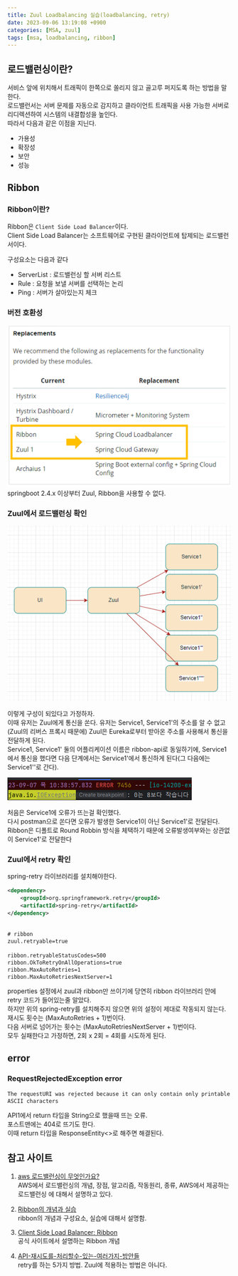 ```yaml
---
title: Zuul Loadbalancing 실습(loadbalancing, retry)
date: 2023-09-06 13:19:08 +0900
categories: [MSA, zuul]
tags: [msa, loadbalancing, ribbon]     
---
```


## 로드밸런싱이란?
 서비스 앞에 위치해서 트래픽이 한쪽으로 쏠리지 않고 골고루 퍼지도록 하는 방법을 말한다.  
 로드밸런서는 서버 문제를 자동으로 감지하고 클라이언트 트래픽을 사용 가능한 서버로 리디렉션하여 시스템의 내결합성을 높인다.  
 따라서 다음과 같은 이점을 지닌다.  
 
- 가용성
- 확장성
- 보안
- 성능


## Ribbon
### Ribbon이란?
Ribbon은 `Client Side Load Balancer`이다.  
Client Side Load Balancer는 소프트웨어로 구현된 클라이언트에 탑제되는 로드밸런서이다.    

구성요소는 다음과 같다
- ServerList : 로드밸런싱 할 서버 리스트
- Rule : 요청을 보낼 서버를 선택하는 논리
- Ping : 서버가 살아있는지 체크

### 버전 호환성
![replacements of ribbon](https://raw.githubusercontent.com/mearyne/mdImgHost/master/_posts/2023-09-06-loadbalancing.md/64750310230948.png)  
springboot 2.4.x 이상부터 Zuul, Ribbon을 사용할 수 없다.  


### Zuul에서 로드밸런싱 확인
![zuul-loadbalancing](https://raw.githubusercontent.com/mearyne/mdImgHost/master/_posts/2023-09-06-loadbalancing.md/402550015250076.png)

이렇게 구성이 되있다고 가정하자.  
이때 유저는 Zuul에게 통신을 쏜다. 유저는 Service1, Service1'의 주소를 알 수 없고 (Zuul의 리버스 프록시 때문에) Zuul은 Eureka로부터 받아온 주소를 사용해서 통신을 전달하게 된다.  
Service1, Service1' 둘의 어플리케이션 이름은 ribbon-api로 동일하기에, Service1에서 통신을 했다면 다음 단계에서는 Service1'에서 통신하게 된다(그 다음에는 Service1''로 간다).

![error in 14100](https://raw.githubusercontent.com/mearyne/mdImgHost/master/_posts/2023-09-06-loadbalancing.md/103034510249374.png)

처음은 Service1에 오류가 뜨는걸 확인했다.  
다시 postman으로 쏜다면 오류가 발생한 Service1이 아닌 Service1'로 전달된다.  
Ribbon은 디폴트로 Round Robbin 방식을 체택하기 때문에 오류발생여부와는 상관없이 Service1'로 전달한다



### Zuul에서 retry 확인
spring-retry 라이브러리를 설치해야한다.  
```xml
<dependency>
	<groupId>org.springframework.retry</groupId>
	<artifactId>spring-retry</artifactId>
</dependency>
```

```properties

# ribbon
zuul.retryable=true

ribbon.retryableStatusCodes=500
ribbon.OkToRetryOnAllOperations=true
ribbon.MaxAutoRetries=1
ribbon.MaxAutoRetriesNextServer=1
```
properties 설정에서 zuul과 ribbon만 쓰이기에 당연히 ribbon 라이브러리 안에 retry 코드가 들어있는줄 알았다.    
하지만 위의 spring-retry를 설치해주지 않으면 위의 설정이 제대로 작동되지 않는다.    
재시도 횟수는 (MaxAutoRetries + 1)번이다.   
다음 서버로 넘어가는 횟수는 (MaxAutoRetriesNextServer + 1)번이다.  
모두 실패한다고 가정하면, 2회 x 2회 = 4회를 시도하게 된다.  



## error
### RequestRejectedException error
```
The requestURI was rejected because it can only contain only printable ASCII characters
```
API1에서 return 타입을 String으로 했을때 뜨는 오류.  
포스트맨에는 404로 뜨기도 한다.  
이때 return 타입을 ResponseEntity<>로 해주면 해결된다.  




## 참고 사이트
1. [aws 로드밸런싱이 무엇인가요?](https://aws.amazon.com/ko/what-is/load-balancing/)  
AWS에서 로드밸런싱의 개념, 장점, 알고리즘, 작동원리, 종류, AWS에서 제공하는 로드밸런싱 에 대해서 설명하고 있다.  


2. [Ribbon의 개념과 실습](https://sabarada.tistory.com/54)  
ribbon의 개념과 구성요소, 실습에 대해서 설명함.  


3. [Client Side Load Balancer: Ribbon](https://cloud.spring.io/spring-cloud-netflix/multi/multi_spring-cloud-ribbon.html)  
공식 사이트에서 설명하는 Ribbon 개념  


4. [API-재시도를-처리할수-있는-여러가지-방안들](https://velog.io/@garden6/API-재시도를-처리할수-있는-여러가지-방안들)  
retry를 하는 5가지 방법. Zuul에 적용하는 방법은 아니다.  
